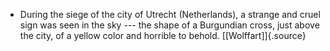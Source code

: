 ﻿- During the siege of the city of Utrecht (Netherlands), a strange and cruel sign was seen in the sky --- the shape of a Burgundian cross, just above the city, of a yellow color and horrible to behold. [\[Wolffart\]]{.source}
